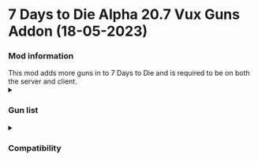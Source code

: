 # 7 Days to Die Alpha 20.7 Vux Guns Addon (18-05-2023)
<h3>Mod information</h3>
This mod adds more guns in to 7 Days to Die and is required to be on both the server and client. <br/>
<details>
    <summary>
        <h3>Gun list</h3>
    </summary>
    P90
</details>


<details>
    <summary>
        <h3>Compatibility</h3>
    </summary>
    Currently the mod is only compatible with Darkness Falls, and may not work with vanilla 7 Days to Die.
</details>
